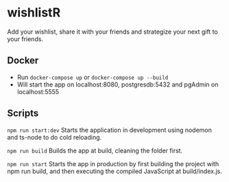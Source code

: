 # wishlistR
Add your wishlist, share it with your friends and strategize your next gift to your friends.



## Docker
* Run `docker-compose up` or `docker-compose up --build`
* Will start the app on localhost:8080, postgresdb:5432 and pgAdmin on localhost:5555


## Scripts
`npm run start:dev`
Starts the application in development using nodemon and ts-node to do cold reloading.

`npm run build`
Builds the app at build, cleaning the folder first.

`npm run start`
Starts the app in production by first building the project with npm run build, and then executing the compiled JavaScript at build/index.js.